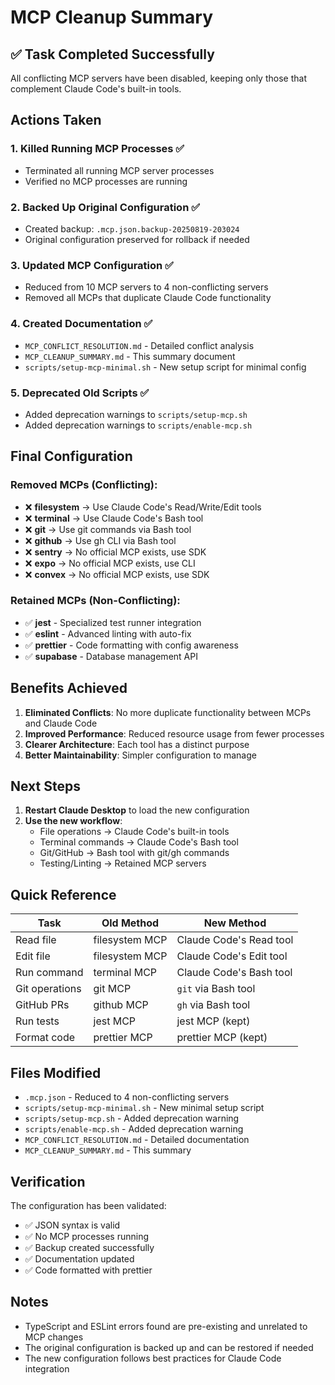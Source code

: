 # MCP Cleanup Summary

## ✅ Task Completed Successfully

All conflicting MCP servers have been disabled, keeping only those that complement Claude Code's built-in tools.

## Actions Taken

### 1. **Killed Running MCP Processes** ✅
- Terminated all running MCP server processes
- Verified no MCP processes are running

### 2. **Backed Up Original Configuration** ✅
- Created backup: `.mcp.json.backup-20250819-203024`
- Original configuration preserved for rollback if needed

### 3. **Updated MCP Configuration** ✅
- Reduced from 10 MCP servers to 4 non-conflicting servers
- Removed all MCPs that duplicate Claude Code functionality

### 4. **Created Documentation** ✅
- `MCP_CONFLICT_RESOLUTION.md` - Detailed conflict analysis
- `MCP_CLEANUP_SUMMARY.md` - This summary document
- `scripts/setup-mcp-minimal.sh` - New setup script for minimal config

### 5. **Deprecated Old Scripts** ✅
- Added deprecation warnings to `scripts/setup-mcp.sh`
- Added deprecation warnings to `scripts/enable-mcp.sh`

## Final Configuration

### Removed MCPs (Conflicting):
- ❌ **filesystem** → Use Claude Code's Read/Write/Edit tools
- ❌ **terminal** → Use Claude Code's Bash tool
- ❌ **git** → Use git commands via Bash tool
- ❌ **github** → Use gh CLI via Bash tool
- ❌ **sentry** → No official MCP exists, use SDK
- ❌ **expo** → No official MCP exists, use CLI
- ❌ **convex** → No official MCP exists, use SDK

### Retained MCPs (Non-Conflicting):
- ✅ **jest** - Specialized test runner integration
- ✅ **eslint** - Advanced linting with auto-fix
- ✅ **prettier** - Code formatting with config awareness
- ✅ **supabase** - Database management API

## Benefits Achieved

1. **Eliminated Conflicts**: No more duplicate functionality between MCPs and Claude Code
2. **Improved Performance**: Reduced resource usage from fewer processes
3. **Clearer Architecture**: Each tool has a distinct purpose
4. **Better Maintainability**: Simpler configuration to manage

## Next Steps

1. **Restart Claude Desktop** to load the new configuration
2. **Use the new workflow**:
   - File operations → Claude Code's built-in tools
   - Terminal commands → Claude Code's Bash tool
   - Git/GitHub → Bash tool with git/gh commands
   - Testing/Linting → Retained MCP servers

## Quick Reference

| Task | Old Method | New Method |
|------|------------|------------|
| Read file | filesystem MCP | Claude Code's Read tool |
| Edit file | filesystem MCP | Claude Code's Edit tool |
| Run command | terminal MCP | Claude Code's Bash tool |
| Git operations | git MCP | `git` via Bash tool |
| GitHub PRs | github MCP | `gh` via Bash tool |
| Run tests | jest MCP | jest MCP (kept) |
| Format code | prettier MCP | prettier MCP (kept) |

## Files Modified

- `.mcp.json` - Reduced to 4 non-conflicting servers
- `scripts/setup-mcp-minimal.sh` - New minimal setup script
- `scripts/setup-mcp.sh` - Added deprecation warning
- `scripts/enable-mcp.sh` - Added deprecation warning
- `MCP_CONFLICT_RESOLUTION.md` - Detailed documentation
- `MCP_CLEANUP_SUMMARY.md` - This summary

## Verification

The configuration has been validated:
- ✅ JSON syntax is valid
- ✅ No MCP processes running
- ✅ Backup created successfully
- ✅ Documentation updated
- ✅ Code formatted with prettier

## Notes

- TypeScript and ESLint errors found are pre-existing and unrelated to MCP changes
- The original configuration is backed up and can be restored if needed
- The new configuration follows best practices for Claude Code integration
